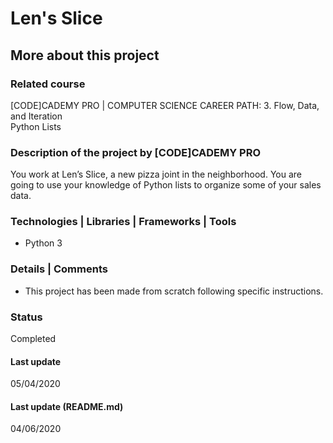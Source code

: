 # Len's Slice

## More about this project

### Related course
[CODE]CADEMY PRO | COMPUTER SCIENCE CAREER PATH: 3. Flow, Data, and Iteration   
Python Lists

### Description of the project by [CODE]CADEMY PRO
You work at Len’s Slice, a new pizza joint in the neighborhood. You are going to use your knowledge of Python lists to organize some of your sales data.

### Technologies | Libraries | Frameworks | Tools  
- Python 3

### Details | Comments
- This project has been made from scratch following specific instructions. 

### Status
Completed

#### Last update
05/04/2020

#### Last update (README.md)
04/06/2020

